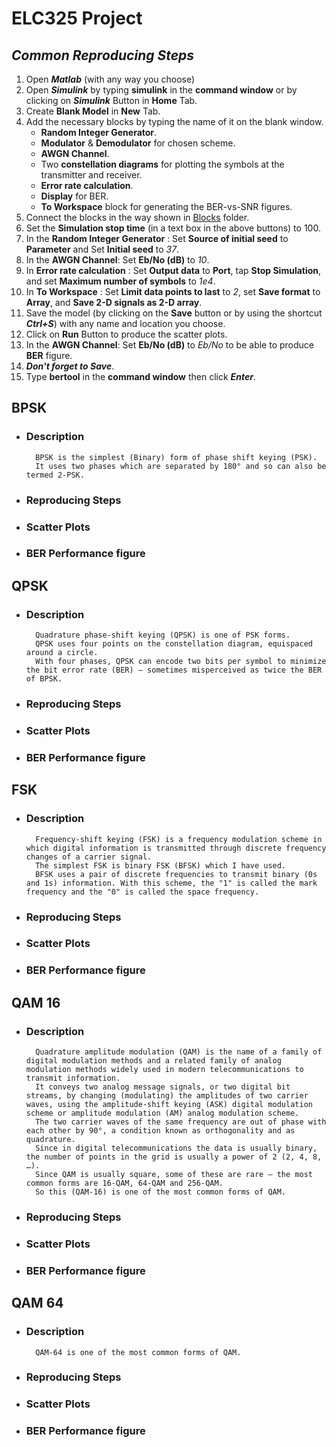 # ELC325 Project

## _Common Reproducing Steps_

1. Open **_Matlab_** (with any way you choose)
2. Open **_Simulink_** by typing **simulink** in the **command window** or by clicking on **_Simulink_** Button in **Home** Tab.
3. Create **Blank Model** in **New** Tab.
4. Add the necessary blocks by typing the name of it on the blank window.
    - **Random Integer Generator**.
    - **Modulator** & **Demodulator** for chosen scheme.
    - **AWGN Channel**.
    - Two **constellation diagrams** for plotting the symbols at the transmitter and receiver.
    - **Error rate calculation**.
    - **Display** for BER.
    - **To Workspace** block for generating the BER-vs-SNR figures. 
5. Connect the blocks in the way shown in [Blocks](/Blocks) folder.
6. Set the **Simulation stop time** (in a text box in the above buttons) to 100.
7. In the **Random Integer Generator** : Set **Source of initial seed** to **Parameter** and Set **Initial seed** to _37_.
8. In the **AWGN Channel**: Set **Eb/No (dB)** to _10_.
9. In **Error rate calculation** : Set **Output data** to **Port**, tap **Stop Simulation**, and set **Maximum number of symbols** to _1e4_.
10. In **To Workspace** : Set **Limit data points to last** to _2_, set **Save format** to **Array**, and **Save 2-D signals as 2-D array**.
11. Save the model (by clicking on the **Save** button or by using the shortcut **_Ctrl+S_**) with any name and location you choose.
12. Click on **Run** Button to produce the scatter plots.
13. In the **AWGN Channel**: Set **Eb/No (dB)** to _Eb/No_ to be able to produce **BER** figure.
14. **_Don't forget to Save_**.
15. Type **bertool** in the **command window** then click **_Enter_**.

## **BPSK**

* ###  Description
        BPSK is the simplest (Binary) form of phase shift keying (PSK).
        It uses two phases which are separated by 180° and so can also be termed 2-PSK.
* ###  Reproducing Steps
* ###  Scatter Plots
* ###  BER Performance figure

## **QPSK**

* ###  Description
        Quadrature phase-shift keying (QPSK) is one of PSK forms.
        QPSK uses four points on the constellation diagram, equispaced around a circle.
        With four phases, QPSK can encode two bits per symbol to minimize the bit error rate (BER) — sometimes misperceived as twice the BER of BPSK.
* ###  Reproducing Steps
* ###  Scatter Plots
* ###  BER Performance figure

## **FSK**

* ###  Description
        Frequency-shift keying (FSK) is a frequency modulation scheme in which digital information is transmitted through discrete frequency changes of a carrier signal.
        The simplest FSK is binary FSK (BFSK) which I have used.
        BFSK uses a pair of discrete frequencies to transmit binary (0s and 1s) information. With this scheme, the "1" is called the mark frequency and the "0" is called the space frequency.
* ###  Reproducing Steps
* ###  Scatter Plots
* ###  BER Performance figure

## **QAM 16**

* ###  Description
        Quadrature amplitude modulation (QAM) is the name of a family of digital modulation methods and a related family of analog modulation methods widely used in modern telecommunications to transmit information.
        It conveys two analog message signals, or two digital bit streams, by changing (modulating) the amplitudes of two carrier waves, using the amplitude-shift keying (ASK) digital modulation scheme or amplitude modulation (AM) analog modulation scheme.
        The two carrier waves of the same frequency are out of phase with each other by 90°, a condition known as orthogonality and as quadrature.
        Since in digital telecommunications the data is usually binary, the number of points in the grid is usually a power of 2 (2, 4, 8, …).
        Since QAM is usually square, some of these are rare — the most common forms are 16-QAM, 64-QAM and 256-QAM.
        So this (QAM-16) is one of the most common forms of QAM.
* ###  Reproducing Steps
* ###  Scatter Plots
* ###  BER Performance figure

## **QAM 64**

* ###  Description
        QAM-64 is one of the most common forms of QAM.
* ###  Reproducing Steps
* ###  Scatter Plots
* ###  BER Performance figure